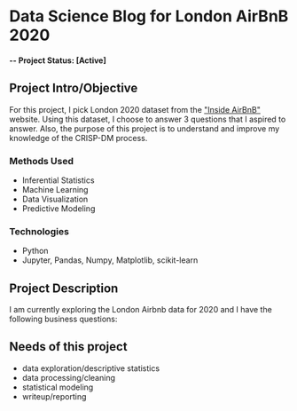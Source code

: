 # Data Science Blog for London AirBnB 2020

#### -- Project Status: [Active]

## Project Intro/Objective
For this project, I pick London 2020 dataset from the ["Inside AirBnB"](http://insideairbnb.com/get-the-data.html) website. Using this dataset, I choose to answer 3 questions that I aspired to answer. Also, the purpose of this project is to understand and improve my knowledge of the CRISP-DM process.

### Methods Used
* Inferential Statistics
* Machine Learning
* Data Visualization
* Predictive Modeling

### Technologies
* Python
* Jupyter, Pandas, Numpy, Matplotlib, scikit-learn

## Project Description
I am currently exploring the London Airbnb data for 2020 and I have the following business questions:

## Needs of this project
- data exploration/descriptive statistics
- data processing/cleaning
- statistical modeling
- writeup/reporting
